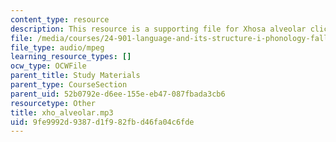 ```yaml
---
content_type: resource
description: This resource is a supporting file for Xhosa alveolar click.
file: /media/courses/24-901-language-and-its-structure-i-phonology-fall-2010/9fe9992d9387d1f982fbd46fa04c6fde_xho_alveolar.mp3
file_type: audio/mpeg
learning_resource_types: []
ocw_type: OCWFile
parent_title: Study Materials
parent_type: CourseSection
parent_uid: 52b0792e-d6ee-155e-eb47-087fbada3cb6
resourcetype: Other
title: xho_alveolar.mp3
uid: 9fe9992d-9387-d1f9-82fb-d46fa04c6fde
---
```

